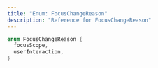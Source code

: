 ```yaml
---
title: "Enum: FocusChangeReason"
description: "Reference for FocusChangeReason"
---
```


```dart
enum FocusChangeReason {
  focusScope,
  userInteraction,
}
```
